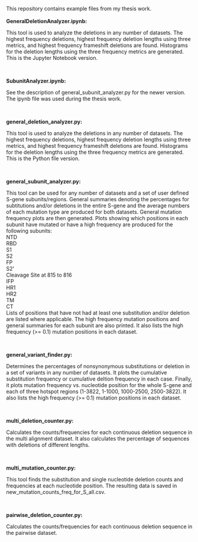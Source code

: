This repository contains example files from my thesis work.<br><br>
<b>GeneralDeletionAnalyzer.ipynb:</b>
<p>
	This tool is used to analyze the deletions in any number of datasets.
	The highest frequency deletions, highest frequency deletion lengths using three
	metrics, and highest frequency frameshift deletions are found. Histograms for the
	deletion lengths using the three frequency metrics are generated. This is the Jupyter Notebook version.</p><br>

 <b>SubunitAnalyzer.ipynb:</b>
 <p>See the description of general_subunit_analyzer.py for the newer version. The ipynb file was used during the thesis work.</p><br>

 <b>general_deletion_analyzer.py:</b>
 <p>	This tool is used to analyze the deletions in any number of datasets.
	The highest frequency deletions, highest frequency deletion lengths using three
	metrics, and highest frequency frameshift deletions are found. Histograms for the
	deletion lengths using the three frequency metrics are generated. This is the Python file version.</p><br>
 
 <b>general_subunit_analyzer.py:</b>
<p> This tool can be used for any number of datasets and a set of user defined S-gene subunits/regions.
    General summaries denoting the percentages for subtitutions and/or deletions in the entire S-gene and
	the average numbers of each mutation type are produced for both datasets.
	General mutation frequency plots are then generated.
	Plots showing which positions in each subunit have mutated or have a high frequency are produced for the following subunits:<br>
	        NTD<br>
		RBD<br>
		S1<br>
		S2<br>
		FP<br>
		S2'<br>
		Cleavage Site at 815 to 816<br>
		IFP<br>
		HR1<br>
		HR2<br>
		TM<br>
		CT<br>
	Lists of positions that have not had at least one substitution and/or deletion are listed where applicable.
	The high frequency mutation positions and general summaries for each subunit are also printed.
	It also lists the high frequency (>= 0.1) mutation positions in each dataset.</p><br>

 <b>general_variant_finder.py:</b>
 <p>    Determines the percentages of nonsynonymous substitutions or deletion in a set of variants
	in any number of datasets. It plots the cumulative substitution frequency or cumulative
    deltion frequency in each case.
	Finally, it plots mutation frequency vs. nucleotide position for the whole S-gene
	and each of three hotspot regions (1-3822, 1-1000, 1000-2500, 2500-3822).
	It also lists the high frequency (>= 0.1) mutation positions in each dataset.</p><br>
 
 <b>multi_deletion_counter.py:</b>
 <p>Calculates the counts/frequencies for each continuous deletion sequence in the multi alignment
	dataset. It also calculates the percentage of sequences with deletions of different lengths.</p><br>

<b>multi_mutation_counter.py:</b>
<p>This tool finds the substitution and single nucleotide deletion counts and frequencies at each nucleotide position.
	The resulting data is saved in new_mutation_counts_freq_for_S_all.csv.</p><br>

 <b>pairwise_deletion_counter.py:</b>
 <p>  Calculates the counts/frequencies for each continuous deletion sequence in the pairwise
	dataset.</p>

 
